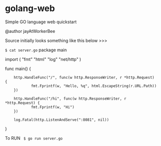 # golang-web
Simple GO language web quickstart

@author jayAtWorkerBee

Source initially looks something like this below >>>

`$ cat server.go`
package main

import (
        "fmt"
        "html"
        "log"
        "net/http"
)

func main() {

        http.HandleFunc("/", func(w http.ResponseWriter, r *http.Request) {
                fmt.Fprintf(w, "Hello, %q", html.EscapeString(r.URL.Path))
        })

        http.HandleFunc("/hi", func(w http.ResponseWriter, r *http.Request) {
                fmt.Fprintf(w, "Hi")
        })

        log.Fatal(http.ListenAndServe(":8081", nil))

}

To RUN ` $ go run server.go`
